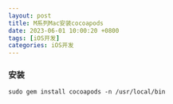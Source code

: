 ```yaml
---
layout: post
title: M系列Mac安装cocoapods
date: 2023-06-01 10:00:20 +0800
tags: [iOS开发]
categories: iOS开发
---
```


### 安装

```shell
sudo gem install cocoapods -n /usr/local/bin
```

